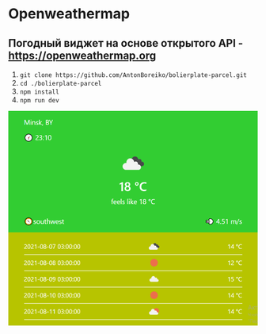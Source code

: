 # Openweathermap
## Погодный виджет на основе открытого API - https://openweathermap.org

1. `git clone https://github.com/AntonBoreiko/bolierplate-parcel.git`
2. `cd ./bolierplate-parcel`
3. `npm install`
4. `npm run dev `

<img src="./src/img/scr.png">
